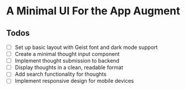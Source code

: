 # A Minimal UI For the App Augment

## Todos
- [ ] Set up basic layout with Geist font and dark mode support
- [ ] Create a minimal thought input component
- [ ] Implement thought submission to backend
- [ ] Display thoughts in a clean, readable format
- [ ] Add search functionality for thoughts
- [ ] Implement responsive design for mobile devices
